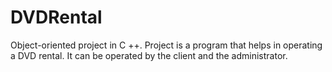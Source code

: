 # DVDRental
Object-oriented project in C ++.
Project is a program that helps in operating a DVD rental. It can be operated by the client and the administrator.
